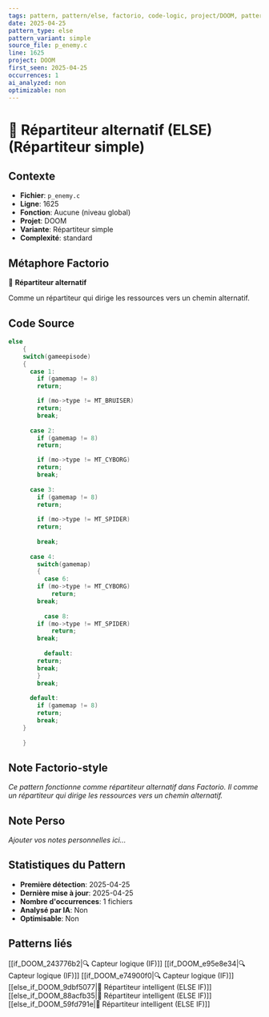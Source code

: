 ```yaml
---
tags: pattern, pattern/else, factorio, code-logic, project/DOOM, pattern/variant/simple
date: 2025-04-25
pattern_type: else
pattern_variant: simple
source_file: p_enemy.c
line: 1625
project: DOOM
first_seen: 2025-04-25
occurrences: 1
ai_analyzed: non
optimizable: non
---
```


# 🔀 Répartiteur alternatif (ELSE) (Répartiteur simple)

## Contexte
- **Fichier**: `p_enemy.c`
- **Ligne**: 1625
- **Fonction**: Aucune (niveau global)
- **Projet**: DOOM
- **Variante**: Répartiteur simple
- **Complexité**: standard

## Métaphore Factorio
🔀 **Répartiteur alternatif**

Comme un répartiteur qui dirige les ressources vers un chemin alternatif.

## Code Source
```c
else
    {
	switch(gameepisode)
	{
	  case 1:
	    if (gamemap != 8)
		return;

	    if (mo->type != MT_BRUISER)
		return;
	    break;
	    
	  case 2:
	    if (gamemap != 8)
		return;

	    if (mo->type != MT_CYBORG)
		return;
	    break;
	    
	  case 3:
	    if (gamemap != 8)
		return;
	    
	    if (mo->type != MT_SPIDER)
		return;
	    
	    break;
	    
	  case 4:
	    switch(gamemap)
	    {
	      case 6:
		if (mo->type != MT_CYBORG)
		    return;
		break;
		
	      case 8: 
		if (mo->type != MT_SPIDER)
		    return;
		break;
		
	      default:
		return;
		break;
	    }
	    break;
	    
	  default:
	    if (gamemap != 8)
		return;
	    break;
	}
		
    }
```

## Note Factorio-style
*Ce pattern fonctionne comme répartiteur alternatif dans Factorio. Il comme un répartiteur qui dirige les ressources vers un chemin alternatif.*

## Note Perso
*Ajouter vos notes personnelles ici...*

## Statistiques du Pattern
- **Première détection**: 2025-04-25
- **Dernière mise à jour**: 2025-04-25
- **Nombre d'occurrences**: 1 fichiers
- **Analysé par IA**: Non
- **Optimisable**: Non

## Patterns liés
[[if_DOOM_243776b2|🔍 Capteur logique (IF)]]
[[if_DOOM_e95e8e34|🔍 Capteur logique (IF)]]
[[if_DOOM_e74900f0|🔍 Capteur logique (IF)]]
[[else_if_DOOM_9dbf5077|🔄 Répartiteur intelligent (ELSE IF)]]
[[else_if_DOOM_88acfb35|🔄 Répartiteur intelligent (ELSE IF)]]
[[else_if_DOOM_59fd791e|🔄 Répartiteur intelligent (ELSE IF)]]
